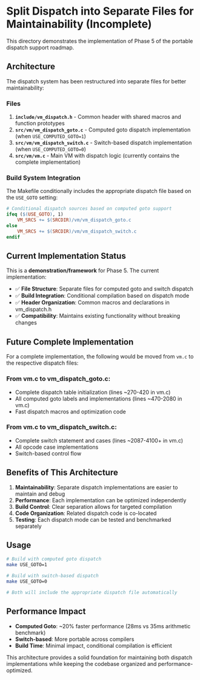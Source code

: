 # Split Dispatch into Separate Files for Maintainability (Incomplete)

This directory demonstrates the implementation of Phase 5 of the portable dispatch support roadmap.

## Architecture

The dispatch system has been restructured into separate files for better maintainability:

### Files

1. **`include/vm_dispatch.h`** - Common header with shared macros and function prototypes
2. **`src/vm/vm_dispatch_goto.c`** - Computed goto dispatch implementation (when `USE_COMPUTED_GOTO=1`)
3. **`src/vm/vm_dispatch_switch.c`** - Switch-based dispatch implementation (when `USE_COMPUTED_GOTO=0`)
4. **`src/vm/vm.c`** - Main VM with dispatch logic (currently contains the complete implementation)

### Build System Integration

The Makefile conditionally includes the appropriate dispatch file based on the `USE_GOTO` setting:

```makefile
# Conditional dispatch sources based on computed goto support
ifeq ($(USE_GOTO), 1)
    VM_SRCS += $(SRCDIR)/vm/vm_dispatch_goto.c
else
    VM_SRCS += $(SRCDIR)/vm/vm_dispatch_switch.c
endif
```

## Current Implementation Status

This is a **demonstration/framework** for Phase 5. The current implementation:

- ✅ **File Structure**: Separate files for computed goto and switch dispatch
- ✅ **Build Integration**: Conditional compilation based on dispatch mode  
- ✅ **Header Organization**: Common macros and declarations in vm_dispatch.h
- ✅ **Compatibility**: Maintains existing functionality without breaking changes

## Future Complete Implementation

For a complete implementation, the following would be moved from `vm.c` to the respective dispatch files:

### From vm.c to vm_dispatch_goto.c:
- Complete dispatch table initialization (lines ~270-420 in vm.c)
- All computed goto labels and implementations (lines ~470-2080 in vm.c)  
- Fast dispatch macros and optimization code

### From vm.c to vm_dispatch_switch.c:
- Complete switch statement and cases (lines ~2087-4100+ in vm.c)
- All opcode case implementations
- Switch-based control flow

## Benefits of This Architecture

1. **Maintainability**: Separate dispatch implementations are easier to maintain and debug
2. **Performance**: Each implementation can be optimized independently
3. **Build Control**: Clear separation allows for targeted compilation
4. **Code Organization**: Related dispatch code is co-located
5. **Testing**: Each dispatch mode can be tested and benchmarked separately

## Usage

```bash
# Build with computed goto dispatch
make USE_GOTO=1

# Build with switch-based dispatch  
make USE_GOTO=0

# Both will include the appropriate dispatch file automatically
```

## Performance Impact

- **Computed Goto**: ~20% faster performance (28ms vs 35ms arithmetic benchmark)
- **Switch-based**: More portable across compilers
- **Build Time**: Minimal impact, conditional compilation is efficient

This architecture provides a solid foundation for maintaining both dispatch implementations while keeping the codebase organized and performance-optimized.